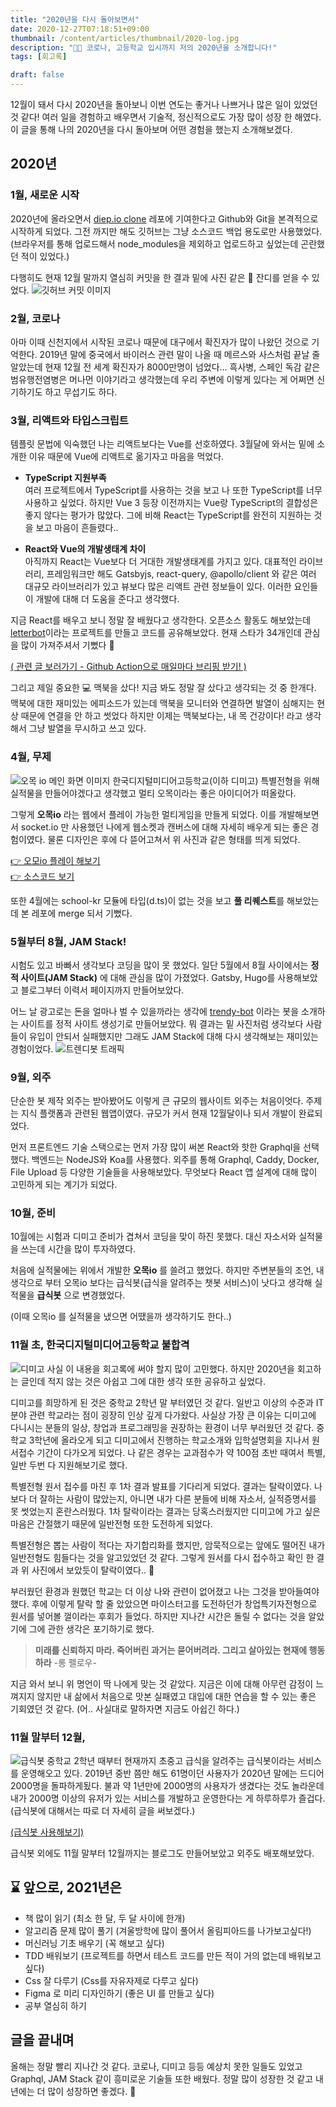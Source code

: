 ```yaml
---
title: "2020년을 다시 돌아보면서"
date: 2020-12-27T07:18:51+09:00
thumbnail: /content/articles/thumbnail/2020-log.jpg
description: "👨‍💻 코로나, 고등학교 입시까지 저의 2020년을 소개합니다!"
tags: [회고록]

draft: false
---
```


12월이 돼서 다시 2020년을 돌아보니 이번 연도는 좋거나 나쁘거나 많은 일이 있었던 것 같다! 여러 일을 경험하고 배우면서 기술적, 정신적으로도 가장 많이 성장 한 해였다.
이 글을 통해 나의 2020년을 다시 돌아보며 어떤 경험을 했는지 소개해보겠다.

## 2020년
### 1월, 새로운 시작
2020년에 올라오면서 [diep.io clone](https://github.com/Diep-clone/diep-clone) 레포에 기여한다고 Github와 Git을 본격적으로 시작하게 되었다. 그전 까지만 해도 깃허브는 그냥 소스코드 백업 용도로만 사용했었다. (브라우저를 통해 업로드해서 node_modules을 제외하고 업로드하고 싶었는데 곤란했던 적이 있었다.)

다행히도 현재 12월 말까지 열심히 커밋을 한 결과 밑에 사진 같은 🌱 잔디를 얻을 수 있었다.
![깃허브 커밋 이미지](/content/articles/2020/git-contributions.png) 

### 2월, 코로나
아마 이때 신천지에서 시작된 코로나 때문에 대구에서 확진자가 많이 나왔던 것으로 기억한다. 2019년 말에 중국에서 바이러스 관련 말이 나올 때 메르스와 사스처럼 끝날 줄 알았는데 현재 12월 전 세계 확진자가 8000만명이 넘었다... 흑사병, 스페인 독감 같은 범유행전염병은 머나먼 이야기라고 생각했는데 우리 주변에 이렇게 있다는 게 어쩌면 신기하기도 하고 무섭기도 하다.

<!-- 급식봇 처음으로 서버리스 사용 -->

### 3월, 리액트와 타입스크립트
템플릿 문법에 익숙했던 나는 리액트보다는 Vue를 선호하였다. 3월달에 와서는 밑에 소개한 이유 때문에 Vue에 리액트로 옮기자고 마음을 먹었다.

- **TypeScript 지원부족**  
여러 프로젝트에서 TypeScript를 사용하는 것을 보고 나 또한 TypeScript를 너무 사용하고 싶었다. 하지만 Vue 3 등장 이전까지는 Vue랑 TypeScript의 결합성은 좋지 않다는 평가가 많았다.
그에 비해 React는 TypeScript를 완전히 지원하는 것을 보고 마음이 흔들렸다..

- **React와 Vue의 개발생태계 차이**  
아직까지 React는 Vue보다 더 거대한 개발생태계를 가지고 있다. 대표적인 라이브러리, 프레임워크만 해도 Gatsbyjs, react-query, @apollo/client 와 같은 여러 대규모 라이브러리가 있고
뷰보다 많은 리액트 관련 정보들이 있다. 이러한 요인들이 개발에 대해 더 도움을 준다고 생각했다.

지금 React를 배우고 보니 정말 잘 배웠다고 생각한다.
오픈소스 활동도 해보았는데 [letterbot](https://github.com/cjaewon/letterbot)이라는 프로젝트를 만들고 코드를 공유해보았다. 현재 스타가 34개인데 관심을 많이 가져주셔서 기뻤다 🙏 

[( 관련 글 보러가기 - Github Action으로 매일마다 브리핑 받기! )](https://velog.io/@jwn4492/Github-Action%EC%9C%BC%EB%A1%9C-%EB%A7%A4%EC%9D%BC%EB%A7%88%EB%8B%A4-%EB%B8%8C%EB%A6%AC%ED%95%91-%EB%B0%9B%EA%B8%B0)

그리고 제일 중요한 💻 맥북을 샀다! 지금 봐도 정말 잘 샀다고 생각되는 것 중 한개다. 맥북에 대한 재미있는 에피소드가 있는데 맥북을 모니터와 연결하면 발열이 심해지는 현상 때문에 연결을 안 하고 썻었다 하지만 이제는 맥북보다는, 내 목 건강이다! 라고 생각해서 그냥 발열을 무시하고 쓰고 있다.

### 4월, 무제
![오목 io 메인 화면 이미지](/content/articles/2020/gomokuio.png)
한국디지털미디어고등학교(이하 디미고) 특별전형을 위해 실적물을 만들어야겠다고 생각했고 멀티 오목이라는 좋은 아이디어가 떠올랐다. 

그렇게 **오목io** 라는 웹에서 플레이 가능한 멀티게임을 만들게 되었다. 이를 개발해보면서 socket.io 만 사용했던 나에게 웹소켓과 캔버스에 대해 자세히 배우게 되는 좋은 경험이였다. 물론 디자인은 후에 다 뜯어고쳐서 위 사진과 같은 형태를 띄게 되었다.

[👉 오모io 플레이 해보기](https://gomokuio.herokuapp.com/)  
[👉 소스코드 보기](https://github.com/cjaewon/gomokuio)

또한 4월에는 school-kr 모듈에 타입(d.ts)이 없는 것을 보고 **풀 리퀘스트**를 해보았는데 본 레포에 merge 되서 기뻤다.

### 5월부터 8월, JAM Stack!
시험도 있고 바빠서 생각보다 코딩을 많이 못 했었다. 일단 5월에서 8월 사이에서는 **정적 사이트(JAM Stack)** 에 대해 관심을 많이 가졌었다.
Gatsby, Hugo를 사용해보았고 블로그부터 이력서 페이지까지 만들어보았다.

어느 날 광고로는 돈을 얼마나 벌 수 있을까라는 생각에 [trendy-bot](https://trendy-bot.com) 이라는 봇을 소개하는 사이트를 정적 사이트 생성기로 만들어보았다. 뭐 결과는 밑 사진처럼 생각보다 사람들이 유입이 안되서 실패했지만 그래도 JAM Stack에 대해 다시 생각해보는 재미있는 경험이었다.
![트렌디봇 트래픽](/content/articles/2020/trendy-bot-traffic.png)

### 9월, 외주
단순한 봇 제작 외주는 받아봤어도 이렇게 큰 규모의 웹사이트 외주는 처음이엇다. 주제는 지식 플랫폼과 관련된 웹앱이였다. 규모가 커서 현재 12월달이나 되서 개발이 완료되었다.

먼저 프론트엔드 기술 스택으로는 먼저 가장 많이 써본 React와 핫한 Graphql을 선택했다. 백엔드는 NodeJS와 Koa를 사용했다. 외주를 통해 Graphql, Caddy, Docker, File Upload 등 다양한 기술들을 사용해보았다. 무엇보다 React 앱 설계에 대해 많이 고민하게 되는 계기가 되었다. 

### 10월, 준비
10월에는 시험과 디미고 준비가 겹쳐서 코딩을 맞이 하진 못했다. 대신 자소서와 실적물을 쓰는데 시간을 많이 투자하였다. 

처음에 실적물에는 위에서 개발한 **오목io** 를 쓸려고 했었다. 
하지만 주변분들의 조언, 내 생각으로 부터 오목io 보다는 급식봇(급식을 알려주는 챗봇 서비스)이 낫다고 생각해 실적물을 **급식봇** 으로 변경했었다.  

(이때 오목io 를 실적물을 냈으면 어땠을까 생각하기도 한다..)

### 11월 초, 한국디지털미디어고등학교 불합격
![디미고](/content/articles/2020/dimigo.png)
사실 이 내용을 회고록에 써야 할지 많이 고민했다. 하지만 2020년을 회고하는 글인데 적지 않는 것은 아쉽고 그에 대한 생각 또한 공유하고 싶었다.

디미고를 희망하게 된 것은 중학교 2학년 말 부터였던 것 같다. 일반고 이상의 수준과 IT 분야 관련 학교라는 점이 굉장히 인상 깊게 다가왔다. 사실상 가장 큰 이유는 디미고에 다니시는 분들의 일상, 창업과 프로그래밍을 권장하는 환경이 너무 부러웠던 것 같다. 중학교 3학년에 올라오게 되고 디미고에서 진행하는 학교소개와 입학설명회을 지나서 원서접수 기간이 다가오게 되었다. 나 같은 경우는 교과점수가 약 100점 초반 때여서 특별, 일반 두번 다 지원해보기로 했다.

특별전형 원서 접수를 마친 후 1차 결과 발표를 기다리게 되었다. 결과는 탈락이였다. 나보다 더 잘하는 사람이 많았는지, 아니면 내가 다른 분들에 비해 자소서, 실적증명서를 못 썻었는지 혼란스러웠다. 1차 탈락이라는 결과는 당혹스러웠지만 디미고에 가고 싶은 마음은 간절했기 때문에 일반전형 또한 도전하게 되었다. 

특별전형은 뽑는 사람이 적다는 자기합리화를 했지만, 암묵적으로는 앞에도 떨어진 내가 일반전형도 힘들다는 것을 알고있었던 것 같다. 그렇게 원서를 다시 접수하고 확인 한 결과 위 사진에서 보았듯이 탈락이였다.. 🥴

부러웠던 환경과 원했던 학교는 더 이상 나와 관련이 없어졌고 나는 그것을 받아들여야했다. 후에 이렇게 탈락 할 줄 았았으면 마이스터고를 도전하던가 창업특기자전형으로 원서를 넣어볼 껄이라는 후회가 들었다. 하지만 지나간 시간은 돌릴 수 없다는 것을 알았기에 그에 관한 생각은 포기하기로 했다. 

> **미래를 신뢰하지 마라. 죽어버린 과거는 묻어버려라. 그리고 살아있는 현재에 행동하라**  -롱 펠로우-

지금 와서 보니 위 명언이 딱 나에게 맞는 것 같았다.
지금은 이에 대해 아무런 감정이 느껴지지 않지만 내 삶에서 처음으로 맛본 실패였고 대입에 대한 연습을 할 수 있는 좋은 기회였던 것 같다. (어.. 사실대로 말하자면 지금도 아쉽긴 하다.)

### 11월 말부터 12월,

![급식봇](/content/articles/2020/mealbot.png)
중학교 2학년 때부터 현재까지 초중고 급식을 알려주는 급식봇이라는 서비스를 운영해오고 있다. 2019년 중반 쯤만 해도 61명이던 사용자가 2020년 말에는 드디어 2000명을 돌파하게됬다. 불과 약 1년만에 2000명의 사용자가 생겼다는 것도 놀라운데 내가 2000명 이상의 유저가 있는 서비스를 개발하고 운영한다는 게 하루하루가 즐겁다. (급식봇에 대해서는 따로 더 자세히 글을 써보겠다.)

[(급식봇 사용해보기)](https://pf.kakao.com/_xjXYVT)

급식봇 외에도 11월 말부터 12월까지는 블로그도 만들어보았고 외주도 배포해보았다.
<!-- 영재원을 졸업했다 -->

## ⌛ 앞으로, 2021년은
- 책 많이 읽기 (최소 한 달, 두 달 사이에 한개)
- 알고리즘 문제 많이 풀기 (겨울방학에 많이 풀어서 올림피아드를 나가보고싶다!)
- 머신러닝 기초 배우기 (꼭 해보고 싶다)
- TDD 배워보기 (프로젝트를 하면서 테스트 코드를 만든 적이 거의 없는데 배워보고싶다)
- Css 잘 다루기 (Css를 자유자제로 다루고 싶다)
- Figma 로 미리 디자인하기 (좋은 UI 를 만들고 싶다)
- 공부 열심히 하기

## 글을 끝내며
올해는 정말 빨리 지나간 것 같다. 코로나, 디미고 등등 예상치 못한 일들도 있었고 Graphql, JAM Stack 같이 흥미로운 기술들 또한 배웠다. 정말 많이 성장한 것 같고 내년에는 더 많이 성장하면 좋겠다. 🙏